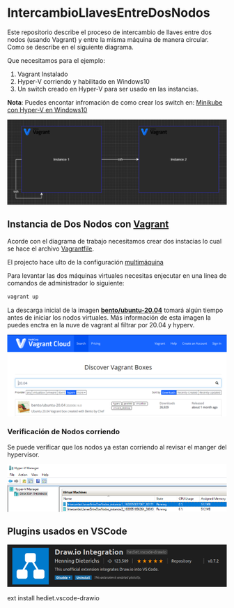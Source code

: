# IntercambioLlavesEntreDosNodos

Este repositorio describe el proceso de intercambio de llaves entre dos nodos (usando Vagrant) y entre la misma máquina de manera circular. Como se describe en el siguiente diagrama.

Que necesitamos para el ejemplo:

1) Vagrant Instalado
2) Hyper-V corriendo y habilitado en Windows10
3) Un switch creado en Hyper-V para ser usado en las instancias.

**Nota**: Puedes encontar infromación de como crear los switch en: [Minikube con Hyper-V en Windows10](https://medium.com/@alejandroleon09/minikube-con-hyper-v-en-windows10-2f3fae956c3b)

![Diagrama Despliegue](media/despliegueDiagrama.png)

## Instancia de Dos Nodos con [Vagrant](https://www.vagrantup.com/)

Acorde con el diagrama de trabajo necesitamos crear dos instacias lo cual se hace el archivo [Vagrantfile](Vagrantfile).

El projecto hace ulto de la configuración [multimáquina](https://www.vagrantup.com/docs/multi-machine)

Para levantar las dos máquinas virtuales necesitas enjecutar en una linea de comandos de administrador lo siguiente:

```powershell
vagrant up
```

La descarga inicial de la imagen [**bento/ubuntu-20.04**](https://app.vagrantup.com/boxes/search?provider=hyperv&q=20.04&sort=downloads&utf8=%E2%9C%93) tomará algún tiempo antes de iniciar los nodos virtuales. Más información de esta imagen la puedes enctra en la nuve de vagrant al filtrar por 20.04 y hyperv.

![SearchBox](media/VagranUbuntu2004_hyperv.png)

### Verificación de Nodos corriendo

Se puede verificar que los nodos ya estan corriendo al revisar el manger del hypervisor.

![Intancias Corriendo](media/vagrantNodesRunning.png)

## Plugins usados en VSCode

[![Drawio Integration](media/drawio_integration.png)](https://marketplace.visualstudio.com/items?itemName=hediet.vscode-drawio)

ext install hediet.vscode-drawio
